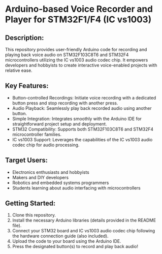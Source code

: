 # Arduino-based Voice Recorder and Player for STM32F1/F4 (IC vs1003)

## Description:

This repository provides user-friendly Arduino code for recording and playing back voice audio on STM32F103C8T6 and STM32F4 microcontrollers utilizing the IC vs1003 audio codec chip. It empowers developers and hobbyists to create interactive voice-enabled projects with relative ease.

## Key Features:

* Button-controlled Recordings: Initiate voice recording with a dedicated button press and stop recording with another press.
* Audio Playback: Seamlessly play back recorded audio using another button.
* Simple Integration: Integrates smoothly with the Arduino IDE for straightforward project setup and deployment.
* STM32 Compatibility: Supports both STM32F103C8T6 and STM32F4 microcontroller families.
* IC vs1003 Support: Leverages the capabilities of the IC vs1003 audio codec chip for audio processing.

## Target Users:

* Electronics enthusiasts and hobbyists
* Makers and DIY developers
* Robotics and embedded systems programmers
* Students learning about audio interfacing with microcontrollers

## Getting Started:

1. Clone this repository.
2. Install the necessary Arduino libraries (details provided in the README file).
3. Connect your STM32 board and IC vs1003 audio codec chip following the hardware connection guide (also included).
4. Upload the code to your board using the Arduino IDE.
5. Press the designated button(s) to record and play back audio!
